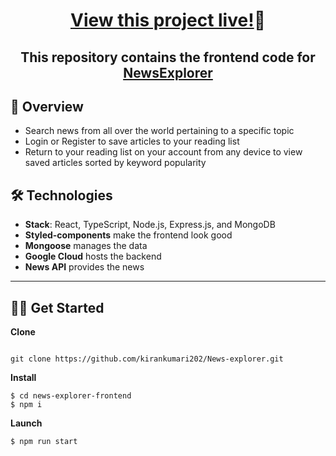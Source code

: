 <h1 align="center" ><a href="https://news-explorer-imqy.vercel.app/">View this project live!</a>🎉</h1>

<h2 align="center">This repository contains the frontend code for <a href="https://news-explorer-imqy.vercel.app/">NewsExplorer</a> </h2>

## 📣 Overview

- Search news from all over the world pertaining to a specific topic
- Login or Register to save articles to your reading list
- Return to your reading list on your account from any device to view saved articles sorted by keyword popularity

## 🛠 Technologies

- **Stack**: React, TypeScript, Node.js, Express.js, and MongoDB
- **Styled-components** make the frontend look good
- **Mongoose** manages the data
- **Google Cloud** hosts the backend
- **News API** provides the news



---

## 🧑‍💻 Get Started

**Clone**

```

git clone https://github.com/kirankumari202/News-explorer.git

```

**Install**

```
$ cd news-explorer-frontend
$ npm i
```

**Launch**

```
$ npm run start
```

